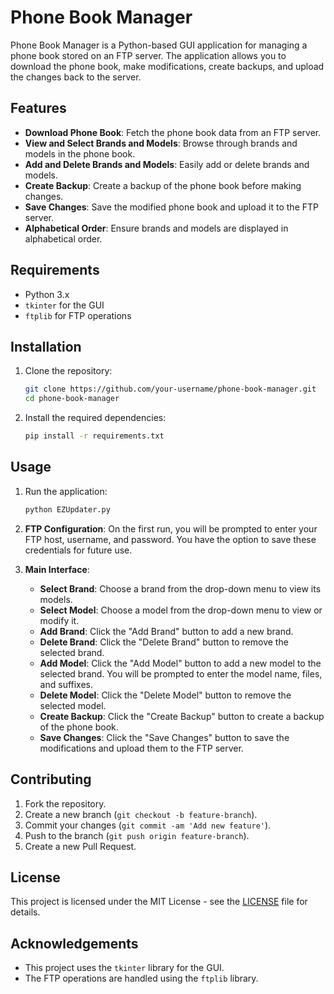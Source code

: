 # Phone Book Manager

Phone Book Manager is a Python-based GUI application for managing a phone book stored on an FTP server. The application allows you to download the phone book, make modifications, create backups, and upload the changes back to the server.

## Features

- **Download Phone Book**: Fetch the phone book data from an FTP server.
- **View and Select Brands and Models**: Browse through brands and models in the phone book.
- **Add and Delete Brands and Models**: Easily add or delete brands and models.
- **Create Backup**: Create a backup of the phone book before making changes.
- **Save Changes**: Save the modified phone book and upload it to the FTP server.
- **Alphabetical Order**: Ensure brands and models are displayed in alphabetical order.

## Requirements

- Python 3.x
- `tkinter` for the GUI
- `ftplib` for FTP operations

## Installation

1. Clone the repository:
    ```bash
    git clone https://github.com/your-username/phone-book-manager.git
    cd phone-book-manager
    ```

2. Install the required dependencies:
    ```bash
    pip install -r requirements.txt
    ```

## Usage

1. Run the application:
    ```bash
    python EZUpdater.py
    ```

2. **FTP Configuration**: On the first run, you will be prompted to enter your FTP host, username, and password. You have the option to save these credentials for future use.

3. **Main Interface**:
    - **Select Brand**: Choose a brand from the drop-down menu to view its models.
    - **Select Model**: Choose a model from the drop-down menu to view or modify it.
    - **Add Brand**: Click the "Add Brand" button to add a new brand.
    - **Delete Brand**: Click the "Delete Brand" button to remove the selected brand.
    - **Add Model**: Click the "Add Model" button to add a new model to the selected brand. You will be prompted to enter the model name, files, and suffixes.
    - **Delete Model**: Click the "Delete Model" button to remove the selected model.
    - **Create Backup**: Click the "Create Backup" button to create a backup of the phone book.
    - **Save Changes**: Click the "Save Changes" button to save the modifications and upload them to the FTP server.

## Contributing

1. Fork the repository.
2. Create a new branch (`git checkout -b feature-branch`).
3. Commit your changes (`git commit -am 'Add new feature'`).
4. Push to the branch (`git push origin feature-branch`).
5. Create a new Pull Request.

## License

This project is licensed under the MIT License - see the [LICENSE](LICENSE) file for details.

## Acknowledgements

- This project uses the `tkinter` library for the GUI.
- The FTP operations are handled using the `ftplib` library.
